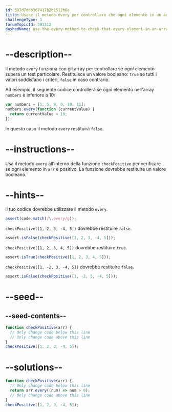 ```yaml
---
id: 587d7dab367417b2b2512b6e
title: Usare il metodo every per controllare che ogni elemento in un array corrisponda a un criterio
challengeType: 1
forumTopicId: 301312
dashedName: use-the-every-method-to-check-that-every-element-in-an-array-meets-a-criteria
---
```


# --description--

Il metodo `every` funziona con gli array per controllare se _ogni_ elemento supera un test particolare. Restituisce un valore booleano: `true` se tutti i valori soddisfano i criteri, `false` in caso contrario.

Ad esempio, il seguente codice controllerà se ogni elemento nell'array `numbers` è inferiore a 10:

```js
var numbers = [1, 5, 8, 0, 10, 11];
numbers.every(function (currentValue) {
  return currentValue < 10;
});
```

In questo caso il metodo `every` restituirà `false`.

# --instructions--

Usa il metodo `every` all'interno della funzione `checkPositive` per verificare se ogni elemento in `arr` è positivo. La funzione dovrebbe restituire un valore booleano.

# --hints--

Il tuo codice dovrebbe utilizzare il metodo `every`.

```js
assert(code.match(/\.every/g));
```

`checkPositive([1, 2, 3, -4, 5])` dovrebbe restituire `false`.

```js
assert.isFalse(checkPositive([1, 2, 3, -4, 5]));
```

`checkPositive([1, 2, 3, 4, 5])` dovrebbe restituire `true`.

```js
assert.isTrue(checkPositive([1, 2, 3, 4, 5]));
```

`checkPositive([1, -2, 3, -4, 5])` dovrebbe restituire `false`.

```js
assert.isFalse(checkPositive([1, -2, 3, -4, 5]));
```

# --seed--

## --seed-contents--

```js
function checkPositive(arr) {
  // Only change code below this line
  // Only change code above this line
}
checkPositive([1, 2, 3, -4, 5]);
```

# --solutions--

```js
function checkPositive(arr) {
  // Only change code below this line
  return arr.every((num) => num > 0);
  // Only change code above this line
}
checkPositive([1, 2, 3, -4, 5]);
```
